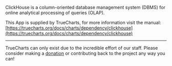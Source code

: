 ClickHouse is a column-oriented database management system (DBMS) for online analytical processing of queries (OLAP).

This App is supplied by TrueCharts, for more information visit the manual: [https://truecharts.org/docs/charts/dependency/clickhouse](https://truecharts.org/docs/charts/dependency/clickhouse)

---

TrueCharts can only exist due to the incredible effort of our staff.
Please consider making a [donation](https://truecharts.org/docs/about/sponsor) or contributing back to the project any way you can!
